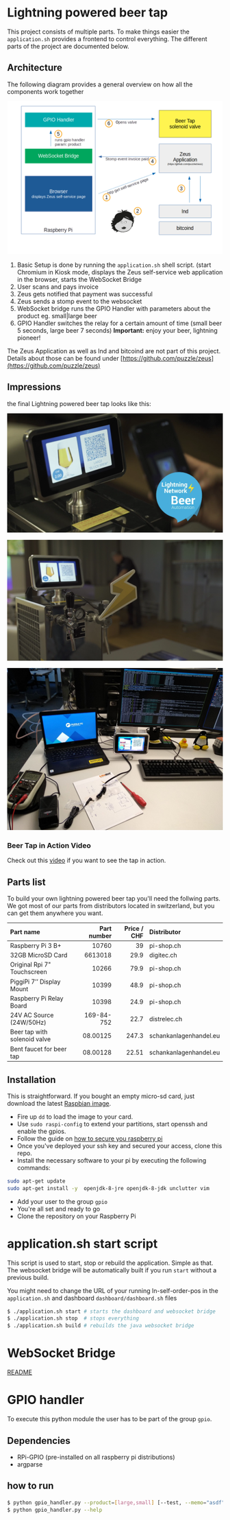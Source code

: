 # Lightning powered beer tap

This project consists of multiple parts. To make things easier the `application.sh` provides a frontend
to control everything. The different parts of the project are documented below.

## Architecture

The following diagram provides a general overview on how all the components work together

![Architecture](./graphics/architecture.png)


1. Basic Setup is done by running the `application.sh` shell script. (start Chromium in Kiosk mode, displays
   the Zeus self-service web application in the browser, starts the WebSocket Bridge
1. User scans and pays invoice
1. Zeus gets notified that payment was successful
1. Zeus sends a stomp event to the websocket
1. WebSocket bridge runs the GPIO Handler with parameters about the product eg. small|large beer
1. GPIO Handler switches the relay for a certain amount of time (small beer 5 seconds, large beer 7 seconds)
**Important:** enjoy your beer, lightning pioneer!

The Zeus Application as well as lnd and bitcoind are not part of this project.
Details about those can be found under [https://github.com/puzzle/zeus](https://github.com/puzzle/zeus)

## Impressions

the final Lightning powered beer tap looks like this:

![Architecture](./graphics/lightning-beer-tap1.png)

![Architecture](./graphics/lightning-beer-tap2.png)

![Architecture](./graphics/lightning-beer-tap3.jpg)

### Beer Tap in Action Video

Check out this [video](https://twitter.com/puzzleitc/status/1054770838984122368) if you want to see the tap in action.


## Parts list

To build your own lightning powered beer tap you'll need the follwing parts. We got most of our parts from distributors
located in switzerland, but you can get them anywhere you want.

| **Part name**                    | **Part number** | **Price / CHF**   |  **Distributor**          |
| :------------------------------ | --------------:| ----------------: | :------------------------ |
| Raspberry Pi 3 B+               |  10760         |  39               |  pi-shop.ch               |
| 32GB MicroSD Card               |  6613018       |  29.9             |  digitec.ch               |
| Original Rpi 7" Touchscreen     |  10266         |  79.9             |  pi-shop.ch               |
| PiggiPi 7’’ Display Mount       |  10399         |  48.9             |  pi-shop.ch               |
| Raspberry Pi Relay Board        |  10398         |  24.9             |  pi-shop.ch               |
| 24V AC Source (24W/50Hz)        |  169-84-752    |  22.7             |  distrelec.ch             |
| Beer tap with solenoid valve    |  08.00125      |  247.3            |  schankanlagenhandel.eu   |
| Bent faucet for beer tap        |  08.00128      |  22.51            |  schankanlagenhandel.eu   |

## Installation

This is straightforward. If you bought an empty micro-sd card, just download the latest
[Raspbian image](https://www.raspberrypi.org/downloads/raspbian/).
* Fire up `dd` to load the image to your card.
* Use `sudo raspi-config` to extend your partitions, start openssh and enable the gpios.
* Follow the guide on
  [how to secure you raspberry pi](https://www.raspberrypi.org/documentation/configuration/security.md)
* Once you've deployed your ssh key and secured your access, clone this repo.
* Install the necessary software to your pi by executing the following commands:
```bash
sudo apt-get update
sudo apt-get install -y  openjdk-8-jre openjdk-8-jdk unclutter vim
```
* Add your user to the group `gpio`
* You're all set and ready to go
* Clone the repository on your Raspberry Pi

# application.sh start script

This script is used to start, stop or rebuild the application. Simple as that.
The websocket bridge will be automatically built if you run `start` without a
previous build.

You might need to change the URL of your running ln-self-order-pos in the `application.sh` and dashboard
`dashboard/dashboard.sh` files

```bash
$ ./application.sh start # starts the dashboard and websocket bridge
$ ./application.sh stop  # stops everything
$ ./application.sh build # rebuilds the java websocket bridge
```

# WebSocket Bridge

[README](./websocket_bridge/README.md)

# GPIO handler

To execute this python module the user has to be part of the group `gpio`.

## Dependencies

* RPi-GPIO (pre-installed on all raspberry pi distributions)
* argparse

## how to run

```bash
$ python gpio_handler.py --product=[large,small] [--test, --memo="asdf"]
$ python gpio_handler.py --help
```
